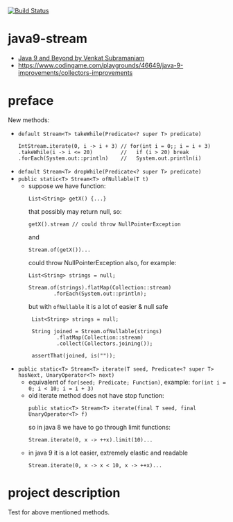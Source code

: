 [![Build Status](https://travis-ci.com/mtumilowicz/java9-stream.svg?branch=master)](https://travis-ci.com/mtumilowicz/java9-stream)

# java9-stream
* [Java 9 and Beyond by Venkat Subramaniam](https://www.youtube.com/watch?v=oRcOiGWK9Ts)
* https://www.codingame.com/playgrounds/46649/java-9-improvements/collectors-improvements

# preface
New methods:

* `default Stream<T> takeWhile(Predicate<? super T> predicate)`
   ```
   IntStream.iterate(0, i -> i + 3) // for(int i = 0;; i = i + 3)
   .takeWhile(i -> i <= 20)         //   if (i > 20) break
   .forEach(System.out::println)    //   System.out.println(i)
   ```
* `default Stream<T> dropWhile(Predicate<? super T> predicate)`
* `public static<T> Stream<T> ofNullable(T t)`
    * suppose we have function:
        ```
        List<String> getX() {...}
        ```
        that possibly may return null, so:
        ```
        getX().stream // could throw NullPointerException
        ```
        and
        ```
        Stream.of(getX())...
        ```
        could throw NullPointerException also, for example:
        ```
        List<String> strings = null;

        Stream.of(strings).flatMap(Collection::stream)
                .forEach(System.out::println);        
        ```
        but with `ofNullable` it is a lot of easier & null safe
        ```
         List<String> strings = null;
 
         String joined = Stream.ofNullable(strings)
                 .flatMap(Collection::stream)
                 .collect(Collectors.joining());
         
         assertThat(joined, is(""));       
        ```
* `public static<T> Stream<T> iterate(T seed, Predicate<? super T> hasNext, UnaryOperator<T> next)`
    * equivalent of `for(seed; Predicate; Function)`, example: `for(int i = 0; i < 10; i = i + 3)`
    * old iterate method does not have stop function:
        ```
        public static<T> Stream<T> iterate(final T seed, final UnaryOperator<T> f)
        ```
        so in java 8 we have to go through limit functions:
        ```
        Stream.iterate(0, x -> ++x).limit(10)...
        ```
    * in java 9 it is a lot easier, extremely elastic and readable
        ```
        Stream.iterate(0, x -> x < 10, x -> ++x)...
        ```
# project description
Test for above mentioned methods.

